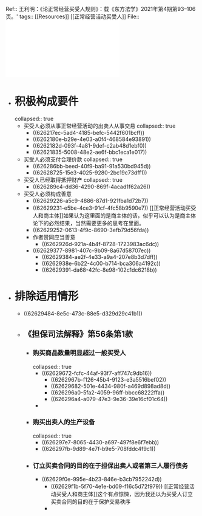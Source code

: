 Ref:: 王利明：《论正常经营买受人规则》：载《东方法学》2021年第4期第93–106页。'
tags:: [[Resources]] [[正常经营活动买受人]]
File:: ![论正常经营买受人规则_王利明.pdf](../assets/论正常经营买受人规则_王利明_1650595360434_0.pdf)

- # 积极构成要件
  collapsed:: true
	- 买受人必须从事正常经营活动的出卖人从事交易
	  collapsed:: true
		- ((626217ec-5ad4-4185-befc-5442f601bcff))
		- ((6262180e-b29e-4e03-a0f4-468584e93891))
		- ((6262182d-093f-4a81-9def-c2ab48d1ebf0))
		- ((62621835-5008-48e2-ae6f-bbc1eca1e017))
	- 买受人必须支付合理价款
	  collapsed:: true
		- ((626286bb-beed-40f9-ba91-91a530bd945d))
		- ((62628725-15e3-4025-9280-2bc19c73dff1))
	- 买受人已经取得抵押财产
	  collapsed:: true
		- ((626289c4-dd36-4290-869f-4acad1f62a26))
	- 买受人必须构成善意
		- ((62629226-a5c9-4886-87d1-921fba1d72b7))
		- ((62629231-e5be-4ce3-91cf-4fc58b9590e7))
		  [[正常经营活动买受人和商主体]]如果认为这里面的是商主体的话，似乎可以认为是商主体论下的必然结果，当然需要更多的思考在里面。
		- ((62629252-0613-4f9c-8690-3efb79d56fda))
		- 作者赞同应当善意
			- ((6262926d-921a-4b4f-8728-1723983ac6dc))
		- ((62629377-8981-407c-9b09-8a67d58707ec))
			- ((62629384-ae2f-4e33-a9a4-207e8b3d7dff))
			- ((6262938e-6b22-4c00-b714-bca306a4192c))
			- ((62629391-da68-42fc-8e98-102c1dc6218b))
- # 排除适用情形
	- ((62629484-8e5c-473c-88e5-d329d29c41b1))
	- ## 《担保司法解释》第56条第1款
		- ### 购买商品数量明显超过一般买受人
		  collapsed:: true
			- ((62629672-fcfc-44af-93f7-aff747c9db16))
				- ((6262967b-f126-45b4-9123-e3a5516bef02))
				- ((62629682-501e-4434-980f-a469d898ad8d))
				- ((626296a0-5fa2-4059-96ff-bbcc68222ffa))
				- ((626296a4-a079-47e3-9e36-39e16cf01c64))
			-
		- ### 购买出卖人的生产设备
		  collapsed:: true
			- ((626297e7-8065-4430-a697-497f8e6f7ebb))
			- ((626297fb-9d89-4e7f-b9e5-708fddc4f9c1))
		- ### 订立买卖合同的目的在于担保出卖人或者第三人履行债务
			- ((62629f0e-995e-4b23-846e-b3cb7952242d))
				- ((62629f1b-5f70-4e1e-bd09-f16c5d72f979))
				  [[正常经营活动买受人和商主体]]这个有点惊悚，因为我还以为买受人订立买卖合同的目的在于保护交易秩序
				-